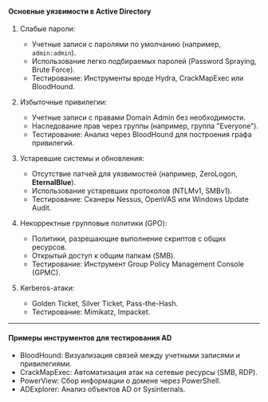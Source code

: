 #### Основные уязвимости в Active Directory
1. Слабые пароли:
   - Учетные записи с паролями по умолчанию (например, `admin:admin`).
   - Использование легко подбираемых паролей (Password Spraying, Brute Force).
   - Тестирование: Инструменты вроде Hydra, CrackMapExec или BloodHound.

2. Избыточные привилегии:
   - Учетные записи с правами Domain Admin без необходимости.
   - Наследование прав через группы (например, группа "Everyone").
   - Тестирование: Анализ через BloodHound для построения графа привилегий.

3. Устаревшие системы и обновления:
   - Отсутствие патчей для уязвимостей (например, ZeroLogon, **EternalBlue**).
   - Использование устаревших протоколов (NTLMv1, SMBv1).
   - Тестирование: Сканеры Nessus, OpenVAS или Windows Update Audit.

4. Некорректные групповые политики (GPO):
   - Политики, разрешающие выполнение скриптов с общих ресурсов.
   - Открытый доступ к общим папкам (SMB).
   - Тестирование: Инструмент Group Policy Management Console (GPMC).

5. Kerberos-атаки:
   - Golden Ticket, Silver Ticket, Pass-the-Hash.
   - Тестирование: Mimikatz, Impacket.

---

#### Примеры инструментов для тестирования AD
- BloodHound: Визуализация связей между учетными записями и привилегиями.
- CrackMapExec: Автоматизация атак на сетевые ресурсы (SMB, RDP).
- PowerView: Сбор информации о домене через PowerShell.
- ADExplorer: Анализ объектов AD от Sysinternals.